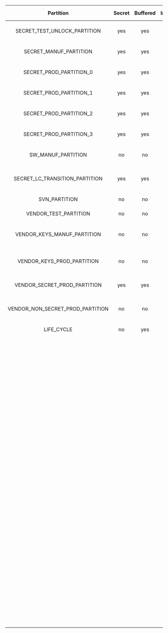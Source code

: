 <!--
DO NOT EDIT THIS FILE DIRECTLY.
It has been generated with ./util/design/gen-otp-mmap.py
-->

|            Partition             |  Secret  |  Buffered  |  Integrity  |  WR Lockable  |  RD Lockable  | Description                                                         |
|:--------------------------------:|:--------:|:----------:|:-----------:|:-------------:|:-------------:|:--------------------------------------------------------------------|
|   SECRET_TEST_UNLOCK_PARTITION   |   yes    |    yes     |     yes     | yes (Digest)  | yes (Digest)  | Secret manufacturing partition.                                     |
|      SECRET_MANUF_PARTITION      |   yes    |    yes     |     yes     | yes (Digest)  | yes (Digest)  | Secret manufacturing partition.                                     |
|     SECRET_PROD_PARTITION_0      |   yes    |    yes     |     yes     | yes (Digest)  | yes (Digest)  | Secret production partition 0.                                      |
|     SECRET_PROD_PARTITION_1      |   yes    |    yes     |     yes     | yes (Digest)  | yes (Digest)  | Secret production partition 1.                                      |
|     SECRET_PROD_PARTITION_2      |   yes    |    yes     |     yes     | yes (Digest)  | yes (Digest)  | Secret production partition 2.                                      |
|     SECRET_PROD_PARTITION_3      |   yes    |    yes     |     yes     | yes (Digest)  | yes (Digest)  | Secret production partition 3.                                      |
|        SW_MANUF_PARTITION        |    no    |     no     |     yes     | yes (Digest)  |   yes (CSR)   | Software manufacturing partition.                                   |
|  SECRET_LC_TRANSITION_PARTITION  |   yes    |    yes     |     yes     | yes (Digest)  | yes (Digest)  | Secret life-cycle unlock token partition.                           |
|          SVN_PARTITION           |    no    |     no     |     no      |      no       |   yes (CSR)   | SVN Partition.                                                      |
|      VENDOR_TEST_PARTITION       |    no    |     no     |     no      | yes (Digest)  |   yes (CSR)   | Vendor test partition.                                              |
|   VENDOR_KEYS_MANUF_PARTITION    |    no    |     no     |     no      | yes (Digest)  |   yes (CSR)   | Vendor hashes manufacturing partition.                              |
|    VENDOR_KEYS_PROD_PARTITION    |    no    |     no     |     no      | yes (Digest)  |   yes (CSR)   | Vendor hashes production partition.                                 |
|   VENDOR_SECRET_PROD_PARTITION   |   yes    |    yes     |     yes     | yes (Digest)  | yes (Digest)  | Vendor secret production partition.                                 |
| VENDOR_NON_SECRET_PROD_PARTITION |    no    |     no     |     yes     | yes (Digest)  |   yes (CSR)   | Vendor non-secret production partition.                             |
|            LIFE_CYCLE            |    no    |    yes     |     yes     |      no       |      no       | Lifecycle partition.                                                |
|                                  |          |            |             |               |               | This contains lifecycle transition count and state. This partition  |
|                                  |          |            |             |               |               | cannot be locked since the life cycle state needs to advance to RMA |
|                                  |          |            |             |               |               | in-field. Note that while this partition is not marked secret, it   |
|                                  |          |            |             |               |               | is not readable nor writeable via the DAI. Only the LC controller   |
|                                  |          |            |             |               |               | can access this partition, and even via the LC controller it is not |
|                                  |          |            |             |               |               | possible to read the raw manufacturing life cycle state in encoded  |
|                                  |          |            |             |               |               | form, since that encoding is considered a netlist secret. The LC    |
|                                  |          |            |             |               |               | controller only exposes a decoded version of this state.            |
